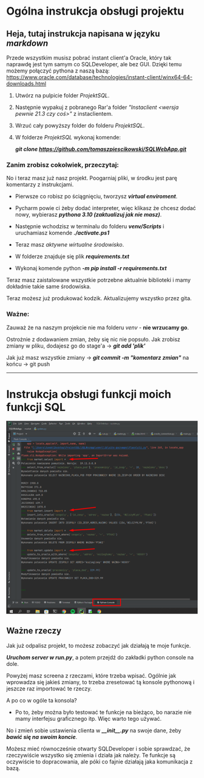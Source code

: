 # Ogólna instrukcja obsługi projektu

## Heja, tutaj instrukcja napisana w języku ***markdown***

Przede wszystkim musisz pobrać instant client'a Oracle, który tak naprawdę jest tym samym co SQLDeveloper, ale bez GUI.
Dzięki temu możemy połączyć pythona z naszą bazą: https://www.oracle.com/database/technologies/instant-client/winx64-64-downloads.html

1. Utwórz na pulpicie folder *ProjektSQL*.

2. Następnie wypakuj z pobranego Rar'a folder *"Instaclient <wersja pewnie 21.3 czy coś>"* z instaclientem.

3. Wrzuć cały powyższy folder do folderu *ProjektSQL*.

4. W folderze *ProjektSQL* wykonaj komende: 

    ***git clone https://github.com/tomaszpiescikowski/SQLWebApp.git***

### **Zanim zrobisz cokolwiek, przeczytaj:**

No i teraz masz już nasz projekt. Poogarniaj pliki, w środku jest parę komentarzy z instrukcjami.

- Pierwsze co robisz po ściągnięciu, tworzysz ***virtual enviroment***.

- Pycharm powie ci żeby dodać interpreter, więc klikasz że chcesz dodać nowy, wybierasz ***pythona 3.10 (zaktualizuj jak nie masz)***.

- Następnie wchodzisz w terminalu do folderu ***venv/Scripts*** i uruchamiasz komende ***./activate.ps1***

- Teraz masz *aktywne wirtualne środowisko*.
 
- W folderze znajduje się plik ***requirements.txt***

- Wykonaj komende python ***-m pip install -r requirements.txt***

Teraz masz zaistalowane wszystkie potrzebne aktualnie biblioteki i mamy dokładnie takie same środowiska.

Teraz możesz już produkować kodzik. Aktualizujemy wszystko przez gita.

### **Ważne:**

Zauważ że na naszym projekcie nie ma folderu *venv* - **nie wrzucamy go**.

Ostrożnie z dodawaniem zmian, żeby się nic nie popsuło.
Jak zrobisz zmiany w pliku, dodajesz go do stage'a -> ***git add 'plik'***

Jak już masz wszystkie zmiany -> ***git commit -m "komentarz zmian"***
na końcu -> git push


-------------

# Instrukcja obsługi funkcji moich funkcji SQL


![](important/Screenshot_2.png)

## **Ważne rzeczy**

Jak już odpalisz projekt, to możesz zobaczyć jak działają te moje funkcje. 

***Uruchom server w run.py***, a potem przejdź do zakładki python console na dole.

Powyżej masz screena z rzeczami, które trzeba wpisać. Ogólnie jak wprowadza się jakieś zmiany, to trzeba zresetować tą konsole pythonową i jeszcze raz importować te rzeczy. 

A po co w ogóle ta konsola? 
- Po to, żeby można było testować te funkcje na bieżąco, bo narazie nie mamy interfejsu graficznego itp. Więc warto tego używać. 

No i zmień sobie ustawienia clienta w ***\_\_init\_\_.py*** na swoje dane, żeby ***bawić się na swoim koncie***. 

Możesz mieć równocześnie otwarty SQLDeveloper i sobie sprawdzać, że rzeczywiście wszystko się zmienia i działa jak należy. Te funkcje są oczywiście to dopracowania, ale póki co fajnie działają jaka komunikacja z bazą. 
